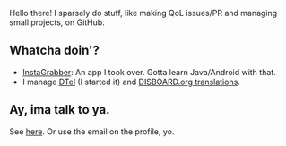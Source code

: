 Hello there! I sparsely do stuff, like making QoL issues/PR and managing small projects, on GitHub.

## Whatcha doin'?

* [InstaGrabber](https://github.com/austinhuang0131/instagrabber): An app I took over. Gotta learn Java/Android with that.
* I manage [DTel](https://github.com/dtel-hq/dtel) (I started it) and [DISBOARD.org translations](https://github.com/austinhuang0131/disboard-i18n).

## Ay, ima talk to ya.

See [here](https://austinhuang.me/#hey-you-look-cool). Or use the email on the profile, yo.
